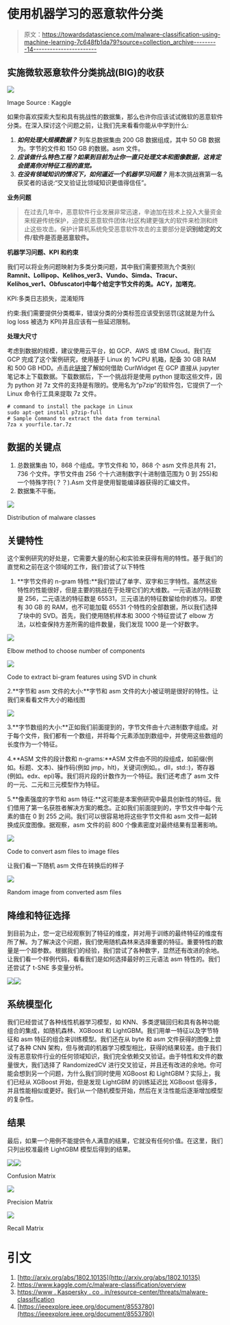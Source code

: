 # 使用机器学习的恶意软件分类

> 原文：<https://towardsdatascience.com/malware-classification-using-machine-learning-7c648fb1da79?source=collection_archive---------14----------------------->

## 实施微软恶意软件分类挑战(BIG)的收获

![](img/e7da53199b6c0f0906379db16869ae7e.png)

Image Source : Kaggle

如果你喜欢探索大型和具有挑战性的数据集，那么也许你应该试试微软的恶意软件分类。在深入探讨这个问题之前，让我们先来看看你能从中学到什么:

1.  ***如何处理大规模数据？*** 列车总数据集由 200 GB 数据组成，其中 50 GB 数据为。字节的文件和 150 GB 的数据。asm 文件。
2.  ***应该做什么特色工程？如果到目前为止你一直只处理文本和图像数据，这肯定会提高你对特征工程的直觉。***
3.  ***在没有领域知识的情况下，如何逼近一个机器学习问题？*** 用本次挑战赛第一名获奖者的话说:“交叉验证比领域知识更值得信任”。

**业务问题**

> 在过去几年中，恶意软件行业发展非常迅速，辛迪加在技术上投入大量资金来规避传统保护，迫使反恶意软件团体/社区构建更强大的软件来检测和终止这些攻击。保护计算机系统免受恶意软件攻击的主要部分是**识别给定的文件/软件是否是恶意软件。**

**机器学习问题、KPI 和约束**

我们可以将业务问题映射为多类分类问题，其中我们需要预测九个类别( **Ramnit、Lollipop、Kelihos_ver3、Vundo、Simda、Tracur、Kelihos_ver1、Obfuscator)中每个给定字节文件的类。ACY，加塔克**。

KPI:多类日志损失，混淆矩阵

约束:我们需要提供分类概率，错误分类的分类标签应该受到惩罚(这就是为什么 log loss 被选为 KPI)并且应该有一些延迟限制。

**处理大尺寸**

考虑到数据的规模，建议使用云平台，如 GCP、AWS 或 IBM Cloud。我们在 GCP 完成了这个案例研究，使用基于 Linux 的 1vCPU 机箱，配备 30 GB RAM 和 500 GB HDD。点击此[链接](https://www.youtube.com/watch?v=BPUfVq7RaY8&t=222s)了解如何借助 CurlWidget 在 GCP 直接从 jupyter 笔记本上下载数据。下载数据后，下一个挑战将是使用 python 提取这些文件，因为 python 对 7z 文件的支持是有限的。使用名为“p7zip”的软件包，它提供了一个 Linux 命令行工具来提取 7z 文件。

```
# command to install the package in Linux
sudo apt-get install p7zip-full
# Sample Command to extract the data from terminal
7za x yourfile.tar.7z
```

## 数据的关键点

1.  总数据集由 10，868 个组成。字节文件和 10，868 个 asm 文件总共有 21，736 个文件。字节文件由 256 个十六进制数字(十进制值范围为 0 到 255)和一个特殊字符(？？).Asm 文件是使用智能编译器获得的汇编文件。
2.  数据集不平衡。

![](img/6c50fd1a9d1c9485468317736139c07b.png)

Distribution of malware classes

## **关键特性**

这个案例研究的好处是，它需要大量的耐心和实验来获得有用的特性。基于我们的直觉和之前在这个领域的工作，我们尝试了以下特性

1.  **字节文件的 n-gram 特性:**我们尝试了单字、双字和三字特性。虽然这些特性的性能很好，但是主要的挑战在于处理它们的大维数。一元语法的特征数是 256，二元语法的特征数是 65531，三元语法的特征数留给你的练习。即使有 30 GB 的 RAM，也不可能加载 65531 个特性的全部数据，所以我们选择了块中的 SVD。首先，我们使用随机样本和 3000 个特征尝试了 elbow 方法，以检查保持方差所需的组件数量，我们发现 1000 是一个好数字。

![](img/fb8912427d373845daa6369c00a9c003.png)

Elbow method to choose number of components

![](img/c0917163ee81bd8a9419873c72c0f959.png)

Code to extract bi-gram features using SVD in chunk

2.**字节和 asm 文件的大小:**字节和 asm 文件的大小被证明是很好的特性。让我们来看看文件大小的箱线图

![](img/5066f97538e19b88fe1c65e47a8c3db3.png)

3.**字节数组的大小:**正如我们前面提到的，字节文件由十六进制数字组成。对于每个文件，我们都有一个数组，并将每个元素添加到数组中，并使用这些数组的长度作为一个特征。

4.**ASM 文件的段计数和 n-grams:**ASM 文件由不同的段组成，如前缀(例如。标题、文本)、操作码(例如 jmp，hlt)，关键词(例如。。dll，std::)，寄存器(例如。edx、epi)等。我们将片段的计数作为一个特征。我们还考虑了 asm 文件的一元、二元和三元模型作为特征。

5.**像素强度的字节和 asm 特征:**这可能是本案例研究中最具创新性的特征。我们借用了第一名获胜者解决方案的概念。正如我们前面提到的，字节文件中每个元素的值在 0 到 255 之间。我们可以很容易地将这些字节文件和 asm 文件一起转换成灰度图像。据观察，asm 文件的前 800 个像素密度对最终结果有显著影响。

![](img/0fe5f1cd1e16c8e8687058a2ee07bc53.png)

Code to convert asm files to image files

让我们看一下随机 asm 文件在转换后的样子

![](img/105fd4e8052544f75783e671e41f1b64.png)

Random image from converted asm files

## 降维和特征选择

到目前为止，您一定已经观察到了特征的维度，并对用于训练的最终特征的维度有所了解。为了解决这个问题，我们使用随机森林来选择重要的特征。重要特性的数量是一个超参数。根据我们的经验，我们尝试了各种数字，显然还有改进的余地。让我们看一个样例代码，看看我们是如何选择最好的三元语法 asm 特性的。我们还尝试了 t-SNE 多变量分析。

![](img/7f646b246575b61237da98ca17fa2c5d.png)![](img/82ff2dad961875cab47b85aa7209700e.png)

## 系统模型化

我们已经尝试了各种线性机器学习模型，如 KNN、多类逻辑回归和具有各种功能组合的集成，如随机森林、XGBoost 和 LightGBM。我们用单一特征以及字节特征和 asm 特征的组合来训练模型。我们还在从 byte 和 asm 文件获得的图像上尝试了各种 CNN 架构，但与微调的机器学习模型相比，获得的结果较差。由于我们没有恶意软件行业的任何领域知识，我们完全依赖交叉验证。由于特性和文件的数量很大，我们选择了 RandomizedCV 进行交叉验证，并且还有改进的余地。你可能会想到另一个问题，为什么我们同时使用 XGBoost 和 LightGBM？实际上，我们已经从 XGBoost 开始，但是发现 LightGBM 的训练延迟比 XGBoost 低得多，并且性能相似或更好。我们从一个随机模型开始，然后在关注性能后逐渐增加模型的复杂性。

## 结果

最后，如果一个用例不能提供令人满意的结果，它就没有任何价值。在这里，我们只列出校准最终 LightGBM 模型后得到的结果。

![](img/845fd694da01f681230a4640acce6073.png)![](img/32e364014388b68dccfcf034e944a0a8.png)

Confusion Matrix

![](img/1f8d4ef8090e122a4d5ad5bb66604740.png)

Precision Matrix

![](img/6084b58953cdd4d9cea19ef0e7ca5626.png)

Recall Matrix

# 引文

1.  [http://arxiv.org/abs/1802.10135](http://arxiv.org/abs/1802.10135)
2.  https://www.kaggle.com/c/malware-classification/overview
3.  [https://www . Kaspersky . co . in/resource-center/threats/malware-classification](https://www.kaspersky.co.in/resource-center/threats/malware-classifications)
4.  [https://ieeexplore.ieee.org/document/8553780](https://ieeexplore.ieee.org/document/8553780)